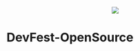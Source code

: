 <p align="center">
<img src="https://cache.sessionize.com/image/5959-1140o400o3-Jesdy9vQybnWMcMmaFsja.png">
</p>

# DevFest-OpenSource
